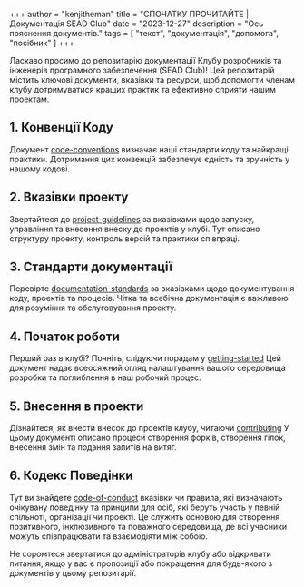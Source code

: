 +++
author = "kenjitheman"
title = "СПОЧАТКУ ПРОЧИТАЙТЕ | Документація SEAD Club"
date = "2023-12-27"
description = "Ось пояснення документів."
tags = [
    "текст",
    "документація",
    "допомога",
    "посібник"
]
+++

Ласкаво просимо до репозитарію документації Клубу розробників та інженерів програмного забезпечення (SEAD Club)! Цей репозитарій містить ключові документи, вказівки та ресурси, щоб допомогти членам клубу дотримуватися кращих практик та ефективно сприяти нашим проектам.

## 1. Конвенції Коду

Документ [code-conventions](/uk/docs/code-conventions) визначає наші стандарти коду та найкращі практики. Дотримання цих конвенцій забезпечує єдність та зручність у нашому кодові.

## 2. Вказівки проекту

Звертайтеся до [project-guidelines](/uk/docs/project-guidelines) за вказівками щодо запуску, управління та внесення внеску до проектів у клубі. Тут описано структуру проекту, контроль версій та практики співпраці.

## 3. Стандарти документації

Перевірте [documentation-standards](/uk/docs/documentation-standards) за вказівками щодо документування коду, проектів та процесів. Чітка та всебічна документація є важливою для розуміння та обслуговування проекту.

## 4. Початок роботи

Перший раз в клубі? Почніть, слідуючи порадам у [getting-started](/uk/docs/getting-started) Цей документ надає всеосяжний огляд налаштування вашого середовища розробки та поглиблення в наш робочий процес.

## 5. Внесення в проекти

Дізнайтеся, як внести внесок до проектів клубу, читаючи [contributing](/uk/docs/contributing) У цьому документі описано процеси створення форків, створення гілок, внесення змін та подання запитів на витяг.

## 6. Кодекс Поведінки

Тут ви знайдете [code-of-conduct](/uk/docs/code-of-conduct) вказівки чи правила, які визначають очікувану поведінку та принципи для осіб, які беруть участь у певній спільноті, організації чи проекті. Це служить основою для створення позитивного, інклюзивного та поважного середовища, де всі учасники можуть співпрацювати та взаємодіяти між собою.

Не соромтеся звертатися до адміністраторів клубу або відкривати питання, якщо у вас є пропозиції або покращення для будь-якого з документів у цьому репозитарії.
